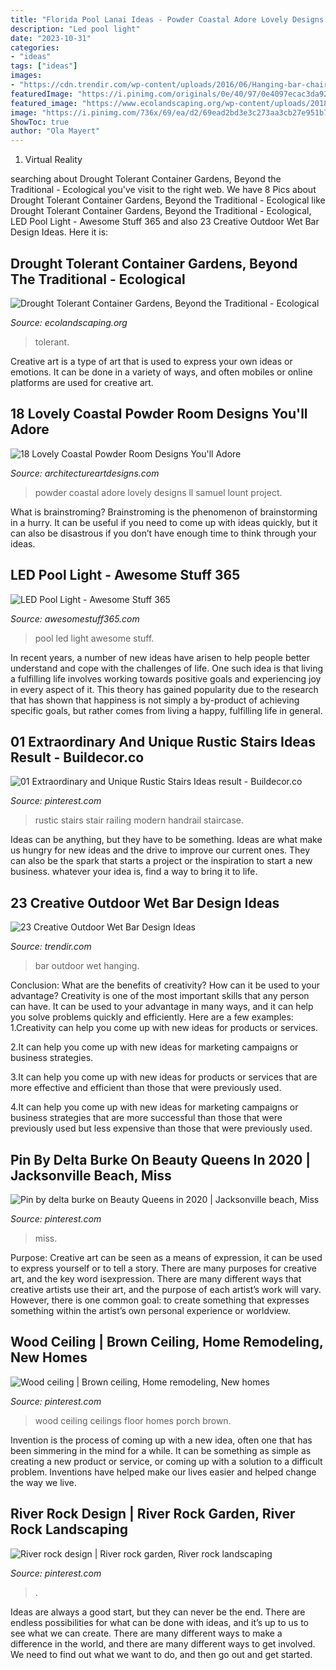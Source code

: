 ```yaml
---
title: "Florida Pool Lanai Ideas - Powder Coastal Adore Lovely Designs Ll Samuel Lount Project"
description: "Led pool light"
date: "2023-10-31"
categories:
- "ideas"
tags: ["ideas"]
images:
- "https://cdn.trendir.com/wp-content/uploads/2016/06/Hanging-bar-chairs.jpg"
featuredImage: "https://i.pinimg.com/originals/0e/40/97/0e4097ecac3da92e8de62f9aab47ae1f.jpg"
featured_image: "https://www.ecolandscaping.org/wp-content/uploads/2018/07/IMG_2225-1024x768.jpg"
image: "https://i.pinimg.com/736x/69/ea/d2/69ead2bd3e3c273aa3cb27e951b792f7.jpg"
ShowToc: true
author: "Ola Mayert"
---
```



1. Virtual Reality 

	

		
searching about Drought Tolerant Container Gardens, Beyond the Traditional - Ecological you've visit to the right web. We have 8 Pics about Drought Tolerant Container Gardens, Beyond the Traditional - Ecological like Drought Tolerant Container Gardens, Beyond the Traditional - Ecological, LED Pool Light - Awesome Stuff 365 and also 23 Creative Outdoor Wet Bar Design Ideas. Here it is:
		
    
## Drought Tolerant Container Gardens, Beyond The Traditional - Ecological

<img loading=lazy src="https://www.ecolandscaping.org/wp-content/uploads/2018/07/IMG_2225-1024x768.jpg" onerror="this.onerror=null;this.src='https://tse3.mm.bing.net/th?id=OIP.yixw5TYahgg3unMrhbWGsAHaFj&amp;pid=15.1';" alt="Drought Tolerant Container Gardens, Beyond the Traditional - Ecological">

_Source: ecolandscaping.org_

>tolerant. 

	

Creative art is a type of art that is used to express your own ideas or emotions. It can be done in a variety of ways, and often mobiles or online platforms are used for creative art.

    
## 18 Lovely Coastal Powder Room Designs You&#039;ll Adore

<img loading=lazy src="https://www.architectureartdesigns.com/wp-content/uploads/2021/04/18-Lovely-Coastal-Powder-Room-Designs-Youll-Adore-4.jpg" onerror="this.onerror=null;this.src='https://tse3.mm.bing.net/th?id=OIP.CPnfZQIWRQ5hGR3YQb6qfwHaLH&amp;pid=15.1';" alt="18 Lovely Coastal Powder Room Designs You&#039;ll Adore">

_Source: architectureartdesigns.com_

>powder coastal adore lovely designs ll samuel lount project. 

	

What is brainstroming? Brainstroming is the phenomenon of brainstorming in a hurry. It can be useful if you need to come up with ideas quickly, but it can also be disastrous if you don’t have enough time to think through your ideas.

    
## LED Pool Light - Awesome Stuff 365

<img loading=lazy src="https://awesomestuff365.com/wp-content/uploads/2016/03/ledpool-lights2.jpg" onerror="this.onerror=null;this.src='https://tse2.mm.bing.net/th?id=OIP.Fi-VLtZEBLOK0T1oZVZm_AHaD6&amp;pid=15.1';" alt="LED Pool Light - Awesome Stuff 365">

_Source: awesomestuff365.com_

>pool led light awesome stuff. 

	

In recent years, a number of new ideas have arisen to help people better understand and cope with the challenges of life. One such idea is that living a fulfilling life involves working towards positive goals and experiencing joy in every aspect of it. This theory has gained popularity due to the research that has shown that happiness is not simply a by-product of achieving specific goals, but rather comes from living a happy, fulfilling life in general.

    
## 01 Extraordinary And Unique Rustic Stairs Ideas Result - Buildecor.co

<img loading=lazy src="https://i.pinimg.com/originals/0e/40/97/0e4097ecac3da92e8de62f9aab47ae1f.jpg" onerror="this.onerror=null;this.src='https://tse4.mm.bing.net/th?id=OIP.VbHyWhqFwVJBIPqViH1W0wHaLH&amp;pid=15.1';" alt="01 Extraordinary and Unique Rustic Stairs Ideas result - Buildecor.co">

_Source: pinterest.com_

>rustic stairs stair railing modern handrail staircase. 

	

Ideas can be anything, but they have to be something. Ideas are what make us hungry for new ideas and the drive to improve our current ones. They can also be the spark that starts a project or the inspiration to start a new business. whatever your idea is, find a way to bring it to life.

    
## 23 Creative Outdoor Wet Bar Design Ideas

<img loading=lazy src="https://cdn.trendir.com/wp-content/uploads/2016/06/Hanging-bar-chairs.jpg" onerror="this.onerror=null;this.src='https://tse4.mm.bing.net/th?id=OIP.T_xqo3r8w60yGNka02yeywHaLH&amp;pid=15.1';" alt="23 Creative Outdoor Wet Bar Design Ideas">

_Source: trendir.com_

>bar outdoor wet hanging. 

	

Conclusion: What are the benefits of creativity? How can it be used to your advantage?
Creativity is one of the most important skills that any person can have. It can be used to your advantage in many ways, and it can help you solve problems quickly and efficiently. Here are a few examples: 
1.Creativity can help you come up with new ideas for products or services.

2.It can help you come up with new ideas for marketing campaigns or business strategies.

3.It can help you come up with new ideas for products or services that are more effective and efficient than those that were previously used.

4.It can help you come up with new ideas for marketing campaigns or business strategies that are more successful than those that were previously used but less expensive than those that were previously used.

    
## Pin By Delta Burke On Beauty Queens In 2020 | Jacksonville Beach, Miss

<img loading=lazy src="https://i.pinimg.com/736x/89/ba/ec/89baec7a7f7be94ba0cbf5bad28e40c9.jpg" onerror="this.onerror=null;this.src='https://tse2.mm.bing.net/th?id=OIP.l3nCLCVEohUYmqUx_8oJ8QHaJe&amp;pid=15.1';" alt="Pin by delta burke on Beauty Queens in 2020 | Jacksonville beach, Miss">

_Source: pinterest.com_

>miss. 

	

Purpose:
Creative art can be seen as a means of expression, it can be used to express yourself or to tell a story. There are many purposes for creative art, and the key word isexpression. There are many different ways that creative artists use their art, and the purpose of each artist’s work will vary. However, there is one common goal: to create something that expresses something within the artist’s own personal experience or worldview.

    
## Wood Ceiling | Brown Ceiling, Home Remodeling, New Homes

<img loading=lazy src="https://i.pinimg.com/736x/31/04/53/310453e848c42196d240e701be0c3112--wood-ceilings-basement-ideas.jpg" onerror="this.onerror=null;this.src='https://tse2.mm.bing.net/th?id=OIP.o_sLXdNTYjsOLoeEFfPyLADhEs&amp;pid=15.1';" alt="Wood ceiling | Brown ceiling, Home remodeling, New homes">

_Source: pinterest.com_

>wood ceiling ceilings floor homes porch brown. 

	

Invention is the process of coming up with a new idea, often one that has been simmering in the mind for a while. It can be something as simple as creating a new product or service, or coming up with a solution to a difficult problem. Inventions have helped make our lives easier and helped change the way we live.

    
## River Rock Design | River Rock Garden, River Rock Landscaping

<img loading=lazy src="https://i.pinimg.com/736x/69/ea/d2/69ead2bd3e3c273aa3cb27e951b792f7.jpg" onerror="this.onerror=null;this.src='https://tse3.mm.bing.net/th?id=OIP.mcHS_WKOv9XJ1JVneBM48QHaNL&amp;pid=15.1';" alt="River rock design | River rock garden, River rock landscaping">

_Source: pinterest.com_

>. 

	

Ideas are always a good start, but they can never be the end. There are endless possibilities for what can be done with ideas, and it’s up to us to see what we can create. There are many different ways to make a difference in the world, and there are many different ways to get involved. We need to find out what we want to do, and then go out and get started.

